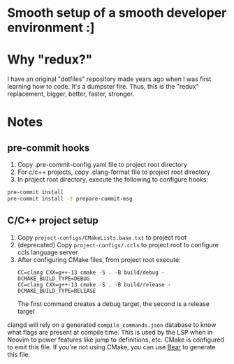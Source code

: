 # Smooth setup of a smooth developer environment :]

# Why "redux?"

I have an original "dotfiles" repository made years ago when I was first learning how to
code. It's a dumpster fire. Thus, this is the "redux" replacement, bigger, better,
faster, stronger.

# Notes

## pre-commit hooks
1. Copy .pre-commit-config.yaml file to project root directory
2. For c/c++ projects, copy .clang-format file to project root directory
3. In project root directory, execute the following to configure hooks:

```bash
pre-commit install
pre-commit install -t prepare-commit-msg
```

## C/C++ project setup
1. Copy `project-configs/CMakeLists.base.txt` to project root
2. (deprecated) Copy `project-configs/.ccls` to project root to configure ccls language server
3. After configuring CMake files, from project root execute:
    ```
    CC=clang CXX=g++-13 cmake -S . -B build/debug -DCMAKE_BUILD_TYPE=DEBUG
    CC=clang CXX=g++-13 cmake -S . -B build/release -DCMAKE_BUILD_TYPE=RELEASE
    ```
    The first command creates a debug target, the second is a release target

clangd will rely on a generated `compile_commands.json` database to know
what flags are present at compile time. This is used by the LSP when in Neovim to
power features like jump to definitions, etc. CMake is configured to emit this file.
If you're not using CMake, you can use [Bear](https://github.com/rizsotto/Bear)
to generate this file.
